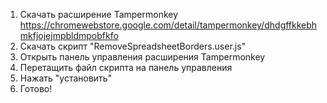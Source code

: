 1. Скачать расширение Tampermonkey https://chromewebstore.google.com/detail/tampermonkey/dhdgffkkebhmkfjojejmpbldmpobfkfo
2. Скачать скрипт "RemoveSpreadsheetBorders.user.js"
3. Открыть панель управления расширения Tampermonkey
4. Перетащить файл скрипта на панель управления
5. Нажать "установить"
6. Готово!
